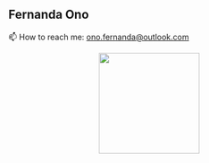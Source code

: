 <!---
nannono/nannono is a ✨ special ✨ repository because its `README.md` (this file) appears on your GitHub profile.
You can click the Preview link to take a look at your changes.
--->

## Fernanda Ono
📫 How to reach me: ono.fernanda@outlook.com

<div align="center">
  <a href="https://github.com/nannono">
  <img height="180em" src="https://github-readme-stats.vercel.app/api?username=nannono&show_icons=true&theme=dracula&include_all_commits=true&count_private=true"/>
</div>

